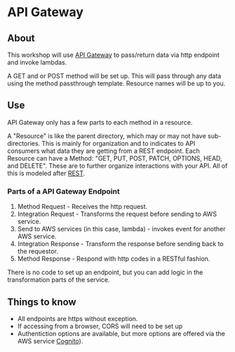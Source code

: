 # API Gateway

## About

This workshop will use [API Gateway](https://aws.amazon.com/api-gateway/) to pass/return data via http endpoint and invoke lambdas.

A GET and or POST method will be set up. This will pass through any data using the method passthrough template. Resource names will be up to you.

## Use

API Gateway only has a few parts to each method in a resource.

A "Resource" is like the parent directory, which may or may not have sub-directories. This is mainly for organization and to indicates to API consumers what data they are getting from a REST endpoint. Each Resource can have a Method: "GET, PUT, POST, PATCH, OPTIONS, HEAD, and DELETE".
These are to further organize interactions with your API. All of this is modeled after [REST](https://docs.aws.amazon.com/apigateway/api-reference/index.html).


### Parts of a API Gateway Endpoint

1. Method Request - Receives the http request.
2. Integration Request - Transforms the request before sending to AWS service.
3. Send to AWS services (in this case, lambda) - invokes event for another AWS service.
4. Integration Response - Transform the response before sending back to the requestor.
5. Method Response - Respond with http codes in a RESTful fashion.

There is no code to set up an endpoint, but you can add logic in the transformation parts of the service.

## Things to know
* All endpoints are https without exception.
* If accessing from a browser, CORS will need to be set up
* Authentiction options are available, but more options are offered via the AWS service [Cognito](https://aws.amazon.com/cognito/)).